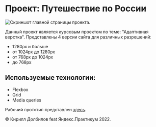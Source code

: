 # Проект: Путешествие по России

![Скриншот главной страницы проекта.](https://i.imgur.com/p56nbXm.png)

Данный проект является курсовым проектом по теме: "Адаптивная верстка".
Представлены 4 версии сайта для различных разрешений:

- 1280px и больше
- от 1024px до 1280px
- от 768px до 1024px
- до 768px

## Используемые технологии:

- Flexbox
- Grid
- Media queries

Рабочий прототип представлен [здесь](https://dolbilov.github.io/russian-travel/).

&copy; Кирилл Долбилов feat Яндекс.Практикум 2022.
